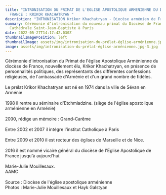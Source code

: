 ```yaml
---
title: "INTRONISATION DU PRIMAT DE L'EGLISE APOSTOLIQUE ARMENIENNE DU DIOCESE DE
  FRANCE : KRIKOR KHACHATRYAN "
description: "INTRONISATION Krikor Khachatryan - Diocèse arménien de France "
summary: Cérémonie d’intronisation du nouveau primat du Diocèse de France à la
  Cathédrale Saint-Jean-Baptiste à Paris
date: 2022-05-27T14:17:42.030Z
thumbnailImagePosition: left
thumbnailImage: assets/img/intronisation-du-prélat-église-arménienne.jpg-2.jpg
image: assets/img/intronisation-du-prélat-église-arménienne.jpg-3.jpg
---
```

Cérémonie d'intronisation du Primat de l'église Apostolique Arménienne du diocèse de France, nouvellement élu, Krikor Khachatryan, en présence de personnalités politiques, des représentants des différentes confessions religieuses, de l'ambassade d'Arménie et d'un grand nombre de fidèles. \
\
Le prélat Krikor Khachatryan est né en 1974 dans la ville de Sévan    en Arménie \
\
1998 il rentre au séminaire d'Etchmiadzine. (siège de l'église apostolique arménienne en Arménie)\
\
2000, rédige un mémoire : Grand-Carême\
\
Entre 2002 et 2007 il intègre l'institut Catholique à Paris\
\
Entre 2009 et 2010 il est recteur des églises de Marseille et de Nice. \
\
2016 il est nommé vicaire général du diocèse de l'Eglise Apostolique de France jusqu'à aujourd'hui. \
\
Marie-Julie Mouillesaux.\
AAMC\
\
Source : Diocèse de l'église apostolique arménienne\
Photos : Marie-Julie Mouillesaux et Hayk Galstyan